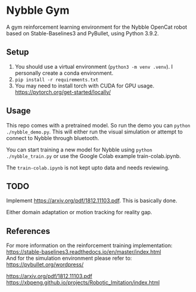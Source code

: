 # Nybble Gym
A gym reinforcement learning environment for the Nybble OpenCat robot based on Stable-Baselines3 and PyBullet, using Python 3.9.2.

## Setup
1. You should use a virtual environment (`python3 -m venv .venv`). I personally create a conda environment. 
2. `pip install -r requirements.txt ` 
3. You may need to install torch with CUDA for GPU usage. https://pytorch.org/get-started/locally/ 

## Usage
This repo comes with a pretrained model. So run the demo you can `python ./nybble_demo.py`. This will either run the visual simulation or attempt to connect to Nybble through bluetooth.

You can start training a new model for Nybble using `python ./nybble_train.py` or use the Google Colab example train-colab.ipynb. 

The `train-colab.ipynb` is not kept upto data and needs reviewing.

## TODO
Implement https://arxiv.org/pdf/1812.11103.pdf. This is basically done.

Either domain adaptation or motion tracking for reality gap.

## References
For more information on the reinforcement training implementation: https://stable-baselines3.readthedocs.io/en/master/index.html  
And for the simulation environment please refer to: https://pybullet.org/wordpress/

https://arxiv.org/pdf/1812.11103.pdf
https://xbpeng.github.io/projects/Robotic_Imitation/index.html
